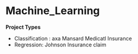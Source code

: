 # Machine_Learning

<b>Project Types</b><br>
* Classification : axa Mansard Medicatl Insurance
* Regression: Johnson Insurance claim



